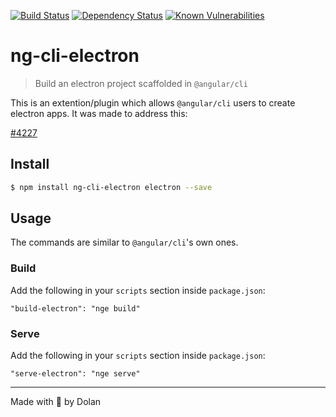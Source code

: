 [![Build Status][travis-image]][travis-url] [![Dependency Status][daviddm-image]][daviddm-url] [![Known Vulnerabilities][snky-image]][snky-url]

# ng-cli-electron

> Build an electron project scaffolded in `@angular/cli`

This is an extention/plugin which allows `@angular/cli` users to create electron apps. It was made to address this:

[#4227](https://github.com/angular/angular-cli/issues/4227#issuecomment-275548444)

## Install

```sh
$ npm install ng-cli-electron electron --save
```

## Usage
The commands are similar to `@angular/cli`'s own ones.

### Build

Add the following in your `scripts` section inside `package.json`:

```
"build-electron": "nge build"
```

### Serve
Add the following in your `scripts` section inside `package.json`:

```
"serve-electron": "nge serve"
```

-----

Made with 💖 by Dolan

[travis-image]: https://travis-ci.org/dolanmiu/ng-cli-electron.svg?branch=master
[travis-url]: https://travis-ci.org/dolanmiu/ng-cli-electron
[daviddm-image]: https://david-dm.org/dolanmiu/ng-cli-electron.svg?theme=shields.io
[daviddm-url]: https://david-dm.org/dolanmiu/ng-cli-electron
[snky-image]: https://snyk.io/test/github/dolanmiu/ng-cli-electron/badge.svg
[snky-url]: https://snyk.io/test/github/dolanmiu/ng-cli-electron
